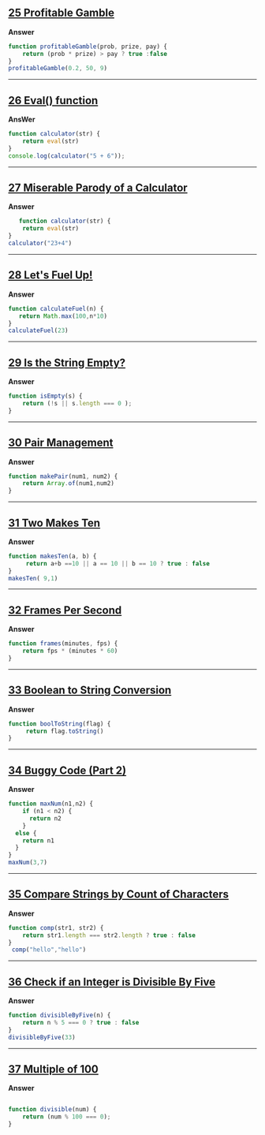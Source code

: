 ## [25 Profitable Gamble](https://edabit.com/challenge/ghbHrRnRiDz9fvQNF)

**Answer**
```js
function profitableGamble(prob, prize, pay) {
	return (prob * prize) > pay ? true :false 
}
profitableGamble(0.2, 50, 9)
```

-------------------------------
## [26 Eval() function ]()

**AnsWer**
```js
function calculator(str) {
	return eval(str)
}
console.log(calculator("5 + 6"));
```
------------------------------
## [27 Miserable Parody of a Calculator](https://edabit.com/challenge/fh9i7k936rvfjnCYR)
**Answer**
```js
   function calculator(str) {
	return eval(str)
}
calculator("23+4")
```
----------------------------
## [28 Let's Fuel Up!](https://edabit.com/challenge/YMWDcSuYwYvve3HZj)

**Answer**
```js
function calculateFuel(n) {
   return Math.max(100,n*10)
}
calculateFuel(23)

```
-------------------------------

## [29 Is the String Empty?](https://edabit.com/challenge/EzbfiquDoAc2Zc9FL)

**Answer**

```js
function isEmpty(s) {
	return (!s || s.length === 0 );
}
```
-------------------------------
## [30 Pair Management](https://edabit.com/challenge/BFnsRqe8PFvEwcRNt)
**Answer**
```js
function makePair(num1, num2) {
	return Array.of(num1,num2)
}

```
--------------------------

## [31 Two Makes Ten](https://edabit.com/challenge/5erCDJ8eJDrXkmwTK)

**Answer**

```js
function makesTen(a, b) {
	 return a+b ==10 || a == 10 || b == 10 ? true : false 
}
makesTen( 9,1)
```
--------------------------
## [32 Frames Per Second](https://edabit.com/challenge/d9suvbchE2bnHNQuK)

**Answer**

```js
function frames(minutes, fps) {
	return fps * (minutes * 60)
}
```
---------------------------

## [33 Boolean to String Conversion](https://edabit.com/challenge/KSTkFSnaYBJdo6PHx)

**Answer**

```js
function boolToString(flag) {
	 return flag.toString()
}
```
----------------------------

## [34 Buggy Code (Part 2)](https://edabit.com/challenge/uE9AJ4sSrrpSASMpu)

**Answer**

```js
function maxNum(n1,n2) {
	if (n1 < n2) {
	  return n2
	}
  else {
	return n1
  }
}
maxNum(3,7)
```
------------------------------------

## [35 Compare Strings by Count of Characters](https://edabit.com/challenge/yHGowWucg3k2kJdZ4)

**Answer**

```js
function comp(str1, str2) {
	return str1.length === str2.length ? true : false
}
 comp("hello","hello")
```
--------------------------------

## [36 Check if an Integer is Divisible By Five](https://edabit.com/challenge/EzbfiquDoAc2Zc9FL)

**Answer**

```js
function divisibleByFive(n) {
	return n % 5 === 0 ? true : false
}
divisibleByFive(33)
```

----------------------------------

## [37 Multiple of 100](https://edabit.com/challenge/qMr6wYGr6NaXAPQGF)

**Answer**

```js

function divisible(num) {
	return (num % 100 === 0);
}

```